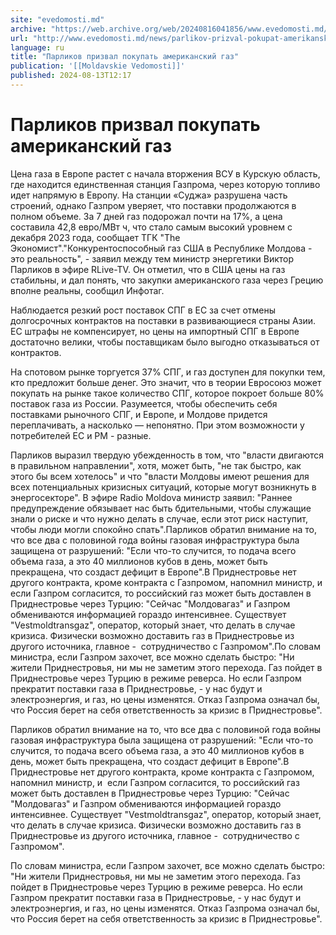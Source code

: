 ```yaml
---
site: "evedomosti.md"
archive: "https://web.archive.org/web/20240816041856/www.evedomosti.md/news/parlikov-prizval-pokupat-amerikanskij-gaz"
url: "http://www.evedomosti.md/news/parlikov-prizval-pokupat-amerikanskij-gaz"
language: ru
title: "Парликов призвал покупать американский газ"
publication: '[[Moldavskie Vedomosti]]'
published: 2024-08-13T12:17
---
```


# Парликов призвал покупать американский газ

Цена газа в Европе растет с начала вторжения ВСУ в Курскую область, где находится единственная станция Газпрома, через которую топливо идет напрямую в Европу. На станции «Суджа» разрушена часть строений, однако Газпром уверяет, что поставки продолжаются в полном объеме. За 7 дней газ подорожал почти на 17%, а цена составила 42,8 евро/МВт ч, что стало самым высокий уровнем с декабря 2023 года, сообщает ТГК "The Экономист"."Конкурентоспособный газ США в Республике Молдова - это реальность", - заявил между тем министр энергетики Виктор Парликов в эфире RLive-TV. Он отметил, что в США цены на газ стабильны, и дал понять, что закупки американского газа через Грецию вполне реальны, сообщил Инфотаг.

Наблюдается резкий рост поставок СПГ в ЕС за счет отмены долгосрочных контрактов на поставки в развивающиеся страны Азии. ЕС штрафы не компенсирует, но цены на импортный СПГ в Европе достаточно велики, чтобы поставщикам было выгодно отказываться от контрактов.

На спотовом рынке торгуется 37% СПГ, и газ доступен для покупки тем, кто предложит больше денег. Это значит, что в теории Евросоюз может покупать на рынке такое количество СПГ, которое покроет больше 80% поставок газа из России. Разумеется, чтобы обеспечить себя поставками рыночного СПГ, и Европе, и Молдове придется переплачивать, а насколько — непонятно. При этом возможности у потребителей ЕС и РМ - разные.

Парликов выразил твердую убежденность в том, что "власти двигаются в правильном направлении", хотя, может быть, "не так быстро, как этого бы всем хотелось" и что "власти Молдовы имеют решения для всех потенциальных кризисных ситуаций, которые могут возникнуть в энергосекторе". В эфире Radio Moldova министр заявил: "Раннее предупреждение обязывает нас быть бдительными, чтобы служащие знали о риске и что нужно делать в случае, если этот риск наступит, чтобы люди могли спокойно спать".Парликов обратил внимание на то, что все два с половиной года войны газовая инфраструктура была защищена от разрушений: "Если что-то случится, то подача всего объема газа, а это 40 миллионов кубов в день, может быть прекращена, что создаст дефицит в Европе".В Приднестровье нет другого контракта, кроме контракта с Газпромом, напомнил министр, и  если Газпром согласится, то российский газ может быть доставлен в Приднестровье через Турцию: "Сейчас "Молдовагаз" и Газпром обмениваются информацией гораздо интенсивнее. Существует "Vestmoldtransgaz", оператор, который знает, что делать в случае кризиса. Физически возможно доставить газ в Приднестровье из другого источника, главное -  сотрудничество с Газпромом".По словам министра, если Газпром захочет, все можно сделать быстро: "Ни жители Приднестровья, ни мы не заметим этого перехода. Газ пойдет в Приднестровье через Турцию в режиме реверса. Но если Газпром прекратит поставки газа в Приднестровье, - у нас будут и электроэнергия, и газ, но цены изменятся. Отказ Газпрома означал бы, что Россия берет на себя ответственность за кризис в Приднестровье".

Парликов обратил внимание на то, что все два с половиной года войны газовая инфраструктура была защищена от разрушений: "Если что-то случится, то подача всего объема газа, а это 40 миллионов кубов в день, может быть прекращена, что создаст дефицит в Европе".В Приднестровье нет другого контракта, кроме контракта с Газпромом, напомнил министр, и  если Газпром согласится, то российский газ может быть доставлен в Приднестровье через Турцию: "Сейчас "Молдовагаз" и Газпром обмениваются информацией гораздо интенсивнее. Существует "Vestmoldtransgaz", оператор, который знает, что делать в случае кризиса. Физически возможно доставить газ в Приднестровье из другого источника, главное -  сотрудничество с Газпромом".

По словам министра, если Газпром захочет, все можно сделать быстро: "Ни жители Приднестровья, ни мы не заметим этого перехода. Газ пойдет в Приднестровье через Турцию в режиме реверса. Но если Газпром прекратит поставки газа в Приднестровье, - у нас будут и электроэнергия, и газ, но цены изменятся. Отказ Газпрома означал бы, что Россия берет на себя ответственность за кризис в Приднестровье".